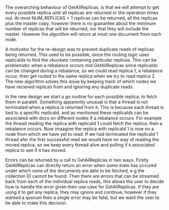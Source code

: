 The overarching behaviour of GetAllReplicas, is that we will attempt to get every possible replica until all replicas are returned
or the operation times out. At most NUM_REPLICAS + 1 replicas can be returned, all the replicas plus the master copy, however there
is no guarantee about the minimum number of replicas that will be returned, nor that they will include the master. However the
algorithm will return at most one document from each node.

A motivator for the re-design was to prevent duplicate reads of replicas being returned. This used to be possible, since the routing
logic uses replicaIds to find the vbuckets containing particular replicas. This can be problematic when a rebalance occurs mid
GetAllReplicas since replicaIds can be changed during a rebalance, so we could read replica 1, a rebalance occur, then get routed to
the same replica when we try to read replica 2. The new algorithm solves this issue by keeping track of which nodes we have recieved
replicas from and ignoring any duplicate reads.

In the new design we start a go routine for each possible replica, to fetch them in paralell. Something apparently unusual
is that a thread is not terminated when a replica is returned from it. This is because each thread is tied to a specific replicaId,
and as mentioned these replicaIds can be associated with docs on different nodes if a rebalance occurs. For example the thread reading
the replica with replicaId 1 could fetch the replica, then a rebalance occurs. Now imaagine the replica with replicaId 1 is now on
a node from which we have yet to read. If we had terminated the replicaId 1 thread afer the first successful read we would have
no way of reading the moved replica, so we keep every thread alive and polling it's associated replica to see if it has moved.

Errors can be returned by a call to GetAllReplicas in two ways. Firstly GetAllReplicas can directly return an error when some
state has occured under which none of the documents are able to be fetched, e.g the collection ID cannot be found. Then there are
errors that can be streamed back from each of the individual replica reads, this allows the user to decide how to handle the error
given their use case for GetAllReplicas. If they are using it to get any replica, they may ignore and continue, however if they wanted
a quorum then a single error may be fatal, but we want the user to be able to make this decision.